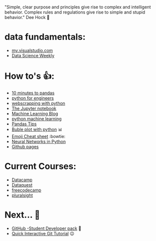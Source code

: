"Simple, clear purpose and principles give rise to complex and intelligent behavior. Complex rules and regulations give rise to simple and stupid behavior." Dee Hock :raised_hands:

# data fundamentals:
* [my.visualstudio.com](https://my.visualstudio.com/)
* [Data Science Weekly](https://www.datascienceweekly.org/newsletters)

# How to's :+1::
* [10 minutes to pandas](http://pandas.pydata.org/pandas-docs/stable/10min.html)
* [python for engineers](http://pythonforengineers.com/introduction-to-pandas/)
* [webscrapping with python](http://blog.danwin.com/examples-of-web-scraping-in-python-3-x-for-data-journalists/)
* [The Jupyter notebook](http://jupyter-notebook.readthedocs.io/en/latest/index.html)
* [Machine Learning Blog](https://machinelearningmastery.com/blog/)
* [python machine learning](https://machinelearningmastery.com/category/python-machine-learning/)
* [Pandas Tips](https://medium.com/towards-data-science/pandas-tips-and-tricks-33bcc8a40bb9)
* [Buble plot with python](https://medium.com/towards-data-science/exploring-the-census-income-dataset-using-bubble-plot-cfa1b366313b) :bar_chart: 
* [Emoji Cheat sheet](https://www.webpagefx.com/tools/emoji-cheat-sheet/) :bowtie:
* [Neural Networks in Python](http://www.welchlabs.com/blog/?offset=1415393340000)
* [Github pages](https://pages.github.com/)

# Current Courses:
* [Datacamp](https://www.datacamp.com)
* [Dataquest](https://www.Dataquest.io)
* [freecodecamp](https://www.freecodecamp.org/)
* [pluralsight](https://www.pluralsight.com)

# Next... :tada:
* [GitHub -Student Developer pack](https://education.github.com/pack) :wave:
* [Quick Interactive Git Tutorial](https://try.github.io/levels/1/challenges/1) :wink:

